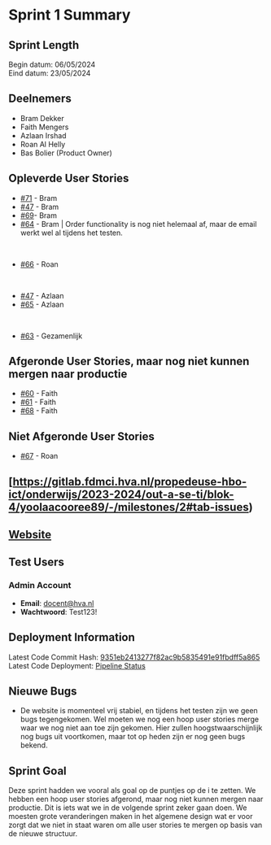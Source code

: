 # Sprint 1 Summary

## Sprint Length

Begin datum: 06/05/2024
<br>
Eind datum: 23/05/2024

## Deelnemers

- Bram Dekker
- Faith Mengers
- Azlaan Irshad
- Roan Al Helly
- Bas Bolier (Product Owner)

## Opleverde User Stories

- [#71](https://gitlab.fdmci.hva.nl/propedeuse-hbo-ict/onderwijs/2023-2024/out-a-se-ti/blok-4/yoolaacooree89/-/issues/71) - Bram
- [#47](https://gitlab.fdmci.hva.nl/propedeuse-hbo-ict/onderwijs/2023-2024/out-a-se-ti/blok-4/yoolaacooree89/-/issues/70) - Bram
- [#69](https://gitlab.fdmci.hva.nl/propedeuse-hbo-ict/onderwijs/2023-2024/out-a-se-ti/blok-4/yoolaacooree89/-/issues/69)- Bram
- [#64](https://gitlab.fdmci.hva.nl/propedeuse-hbo-ict/onderwijs/2023-2024/out-a-se-ti/blok-4/yoolaacooree89/-/issues/64) - Bram | Order functionality is nog niet helemaal af, maar de email werkt wel al tijdens het testen.

<br>

- [#66](https://gitlab.fdmci.hva.nl/propedeuse-hbo-ict/onderwijs/2023-2024/out-a-se-ti/blok-4/yoolaacooree89/-/issues/66) - Roan

<br>

- [#47](https://gitlab.fdmci.hva.nl/propedeuse-hbo-ict/onderwijs/2023-2024/out-a-se-ti/blok-4/yoolaacooree89/-/work_items/47) - Azlaan
- [#65](https://gitlab.fdmci.hva.nl/propedeuse-hbo-ict/onderwijs/2023-2024/out-a-se-ti/blok-4/yoolaacooree89/-/issues/65) - Azlaan

<br>

- [#63](https://gitlab.fdmci.hva.nl/propedeuse-hbo-ict/onderwijs/2023-2024/out-a-se-ti/blok-4/yoolaacooree89/-/issues/63) - Gezamenlijk

## Afgeronde User Stories, maar nog niet kunnen mergen naar productie

- [#60](https://gitlab.fdmci.hva.nl/propedeuse-hbo-ict/onderwijs/2023-2024/out-a-se-ti/blok-4/yoolaacooree89/-/issues/60) - Faith
- [#61](https://gitlab.fdmci.hva.nl/propedeuse-hbo-ict/onderwijs/2023-2024/out-a-se-ti/blok-4/yoolaacooree89/-/issues/61) - Faith
- [#68](https://gitlab.fdmci.hva.nl/propedeuse-hbo-ict/onderwijs/2023-2024/out-a-se-ti/blok-4/yoolaacooree89/-/issues/68) - Faith

## Niet Afgeronde User Stories

- [#67](https://gitlab.fdmci.hva.nl/propedeuse-hbo-ict/onderwijs/2023-2024/out-a-se-ti/blok-4/yoolaacooree89/-/issues/67) - Roan

## [https://gitlab.fdmci.hva.nl/propedeuse-hbo-ict/onderwijs/2023-2024/out-a-se-ti/blok-4/yoolaacooree89/-/milestones/2#tab-issues)

## [Website](https://yoolaacooree89-pb4a2324.hbo-ict.cloud/index.html)

## Test Users

### Admin Account
- **Email**: docent@hva.nl
- **Wachtwoord**: Test123!

## Deployment Information
Latest Code Commit Hash: [9351eb2413277f82ac9b5835491e91fbdff5a865](https://gitlab.fdmci.hva.nl/propedeuse-hbo-ict/onderwijs/2023-2024/out-a-se-ti/blok-4/yoolaacooree89/-/commit/9351eb2413277f82ac9b5835491e91fbdff5a865)
<br>
Latest Code Deployment: [Pipeline Status](https://gitlab.fdmci.hva.nl/propedeuse-hbo-ict/onderwijs/2023-2024/out-a-se-ti/blok-4/yoolaacooree89/-/jobs/424880)

## Nieuwe Bugs

- De website is momenteel vrij stabiel, en tijdens het testen zijn we geen bugs tegengekomen. Wel moeten we nog een hoop user stories merge waar we nog niet aan toe zijn gekomen.
Hier zullen hoogstwaarschijnlijk nog bugs uit voortkomen, maar tot op heden zijn er nog geen bugs bekend.

## Sprint Goal
Deze sprint hadden we vooral als goal op de puntjes op de i te zetten. We hebben een hoop user stories afgerond, maar nog niet kunnen mergen naar productie. Dit is iets wat we in de volgende sprint zeker gaan doen. 
We moesten grote veranderingen maken in het algemene design wat er voor zorgt dat we niet in staat waren om alle user stories te mergen op basis van de nieuwe structuur. 
